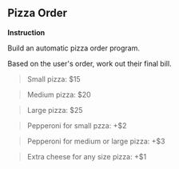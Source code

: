 ## **Pizza Order**

**Instruction**

Build an automatic pizza order program.

Based on the user's order, work out their final bill.

> Small pizza: $15

> Medium pizza: $20

> Large pizza: $25

> Pepperoni for small pzza: +$2

> Pepperoni for medium or large pizza: +$3

> Extra cheese for any size pizza: +$1

